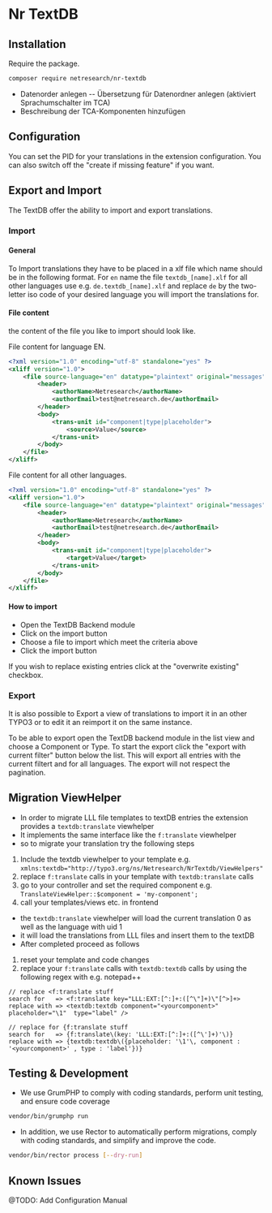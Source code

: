 # Nr TextDB

## Installation
Require the package.

```bash
composer require netresearch/nr-textdb
```


- Datenorder anlegen
-- Übersetzung für Datenordner anlegen (aktiviert Sprachumschalter im TCA)
- Beschreibung der TCA-Komponenten hinzufügen


## Configuration
You can set the PID for your translations in the extension configuration.
You can also switch off the "create if missing feature" if you want.

## Export and Import

The TextDB offer the ability to import and export translations. 

### Import

#### General
To Import translations they have to be placed in a xlf file which name should be in the following format.
For `en` name the file `textdb_[name].xlf` for all other languages use e.g. `de.textdb_[name].xlf` and replace `de` by the
two-letter iso code of your desired language you will import the translations for. 

#### File content

the content of the file you like to import should look like. 

File content for language EN.
```xml
<?xml version="1.0" encoding="utf-8" standalone="yes" ?>
<xliff version="1.0">
    <file source-language="en" datatype="plaintext" original="messages">
        <header>
            <authorName>Netresearch</authorName>
            <authorEmail>test@netresearch.de</authorEmail>
        </header>
        <body>
            <trans-unit id="component|type|placeholder">
                <source>Value</source>
            </trans-unit>
        </body>
    </file>
</xliff>
```

File content for all other languages.
```xml
<?xml version="1.0" encoding="utf-8" standalone="yes" ?>
<xliff version="1.0">
    <file source-language="en" datatype="plaintext" original="messages">
        <header>
            <authorName>Netresearch</authorName>
            <authorEmail>test@netresearch.de</authorEmail>
        </header>
        <body>
            <trans-unit id="component|type|placeholder">
                <target>Value</target>
            </trans-unit>
        </body>
    </file>
</xliff>
```
#### How to import 

* Open the TextDB Backend module
* Click on the import button 
* Choose a file to import which meet the criteria above 
* Click the import button

If you wish to replace existing entries click at the "overwrite existing" checkbox. 

### Export

It is also possible to Export a view of translations to import it in an other TYPO3 or to edit it an reimport it on 
the same instance. 

To be able to export open the TextDB backend module in the list view and choose a Component or Type. To start the export
click the "export with current filter" button below the list. This will export all entries with the current filtert
and for all languages. The export will not respect the pagination.  

## Migration ViewHelper

* In order to migrate LLL file templates to textDB entries the extension provides a ``textdb:translate`` viewhelper
* It implements the same interface like the ``f:translate`` viewhelper
* so to migrate your translation try the following steps

1. Include the textdb viewhelper to your template e.g. ``xmlns:textdb="http://typo3.org/ns/Netresearch/NrTextdb/ViewHelpers"``
2. replace ``f:translate`` calls in your template with ``textdb:translate`` calls
3. go to your controller and set the required component e.g. ``TranslateViewHelper::$component = 'my-component';``
4. call your templates/views etc. in frontend

* the ``textdb:translate`` viewhelper will load the current translation 0 as well as the language with uid 1
* it will load the translations from LLL files and insert them to the textDB
* After completed proceed as follows

1. reset your template and code changes
2. replace your ``f:translate`` calls with ``textdb:textdb`` calls by using the following regex with e.g. notepad++

````
// replace <f:translate stuff
search for   => <f:translate key="LLL:EXT:[^:]+:([^\"]+)\"[^>]+>
replace with => <textdb:textdb component="<yourcomponent>"  placeholder="\1"  type="label" />

// replace for {f:translate stuff
search for   => {f:translate\(key: 'LLL:EXT:[^:]+:([^\']+)'\)}
replace with => {textdb:textdb\({placeholder: '\1'\, component : '<yourcomponent>' , type : 'label'})}
````


## Testing & Development

- We use GrumPHP to comply with coding standards, perform unit testing, and ensure code coverage

```bash
vendor/bin/grumphp run
```

- In addition, we use Rector to automatically perform migrations, comply with coding standards,
  and simplify and improve the code.

```bash
vendor/bin/rector process [--dry-run]
```


## Known Issues

@TODO: Add Configuration Manual 
